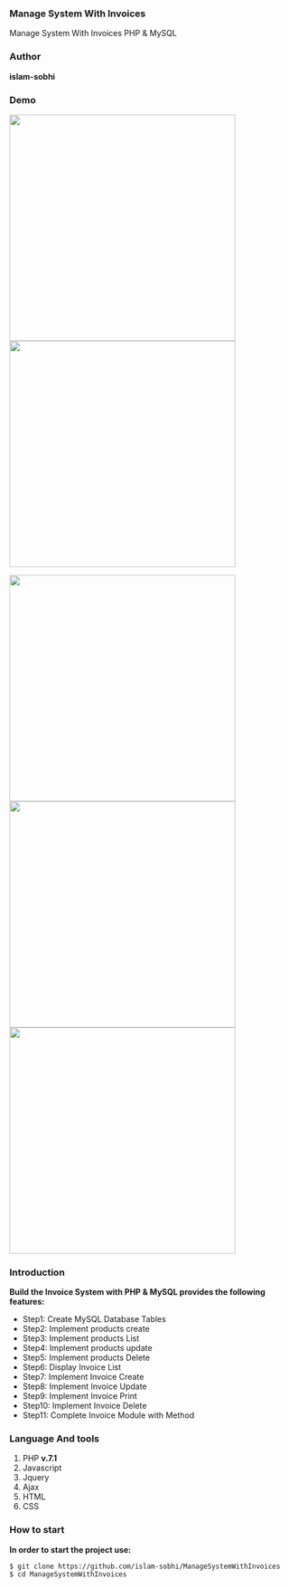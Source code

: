 ### **Manage System With Invoices**
Manage System With Invoices PHP &amp; MySQL

### **Author**
**islam-sobhi**
### **Demo**
<img src="https://user-images.githubusercontent.com/22322246/85212061-1348ec80-b360-11ea-8984-dce8716400e3.PNG" width="400">     <img src="https://user-images.githubusercontent.com/22322246/85212119-aa15a900-b360-11ea-922c-a41434556578.PNG" width="400">

<img src="https://user-images.githubusercontent.com/22322246/85212157-f9f47000-b360-11ea-9c23-2dc33ae11983.PNG" width="400">      <img src="https://user-images.githubusercontent.com/22322246/85212093-72a6fc80-b360-11ea-8633-dc9b65099895.PNG" width="400">
<img src="https://user-images.githubusercontent.com/22322246/85212126-b26de400-b360-11ea-8c3c-1364e87c08b2.PNG" width="400">

### **Introduction**
**Build the Invoice System with PHP & MySQL provides the following features:**
- Step1: Create MySQL Database Tables
- Step2: Implement products create
- Step3: Implement products List
- Step4: Implement products update
- Step5: Implement products Delete
- Step6: Display Invoice List
- Step7: Implement Invoice Create
- Step8: Implement Invoice Update
- Step9: Implement Invoice Print
- Step10: Implement Invoice Delete
- Step11: Complete Invoice Module with Method


### **Language And tools**
1. PHP **v.7.1**
2. Javascript
3. Jquery
4. Ajax
5. HTML
6. CSS


### **How to start**
**In order to start the project use:**
```
$ git clone https://github.com/islam-sobhi/ManageSystemWithInvoices
$ cd ManageSystemWithInvoices
```

